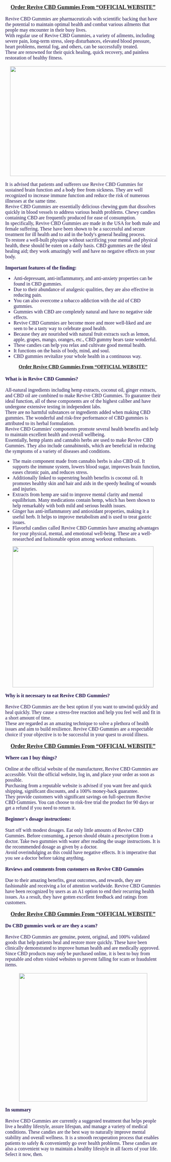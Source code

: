 <div style="text-align: center;"><b style="color: #20124d; font-family: &quot;PT Serif&quot;; font-size: large;"><a href="https://ketogummies.in/Get-ReviveCBDGummies" target="_blank">Order Revive CBD Gummies From “OFFICIAL WEBSITE”</a></b></div><div style="text-align: center;"><span style="color: #20124d; font-family: PT Serif; font-size: medium;"><br /></span></div><div><span style="color: #20124d; font-family: PT Serif; font-size: medium;">Revive CBD Gummies are pharmaceuticals with scientific backing that have the potential to maintain optimal health and combat various ailments that people may encounter in their busy lives.<br />With regular use of Revive CBD Gummies, a variety of ailments, including severe pain, long-term stress, sleep disturbances, elevated blood pressure, heart problems, mental fog, and others, can be successfully treated.<br />These are renowned for their quick healing, quick recovery, and painless restoration of healthy fitness.</span></div><div><span style="color: #20124d; font-family: PT Serif; font-size: medium;"><br /></span><span style="color: #20124d; font-family: PT Serif; font-size: medium;"><div class="separator" style="clear: both; text-align: center;"><a href="https://ketogummies.in/Get-ReviveCBDGummies" imageanchor="1" style="margin-left: 1em; margin-right: 1em;" target="_blank"><img border="0" data-original-height="426" data-original-width="640" height="355" src="https://blogger.googleusercontent.com/img/b/R29vZ2xl/AVvXsEj-Gy7JtJxhTRxbHwicpoiQ0fw86oRRd0KB7bL7EbFBQssexfr1yBYa7j3_sr5eqpOKCm-L6i49j91LUYYYVPt4ZsOcJ4Ycut_7XCUdO43X8HKGvaHkSivMi4u0Q2EaZhkTKvkI8rXILJCVaDXltX8BibxYWB-Yr4-ABIS7cwGjONsVVHislbLy70nFdtA/w534-h355/unnamed.jpg" width="534" /></a></div><br />It is advised that patients and sufferers use Revive CBD Gummies for sustained brain function and a body free from sickness. They are well recognized to increase immune function and reduce the risk of numerous illnesses at the same time.<br />Revive CBD Gummies are essentially delicious chewing gum that dissolves quickly in blood vessels to address various health problems. Chewy candies containing CBD are frequently produced for ease of consumption.<br />In specifically, Revive CBD Gummies are made in the USA for both male and female suffering. These have been shown to be a successful and secure treatment for ill health and to aid in the body's general healing process.<br />To restore a well-built physique without sacrificing your mental and physical health, these should be eaten on a daily basis. CBD gummies are the ideal healing aid; they work amazingly well and have no negative effects on your body.  <br /><br /><b>Important features of the finding:<br /></b><ul style="text-align: left;"><li><span style="color: #20124d; font-family: PT Serif; font-size: medium;">Anti-depressant, anti-inflammatory, and anti-anxiety properties can be found in CBD gummies.</span></li><li><span style="color: #20124d; font-family: PT Serif; font-size: medium;">Due to their abundance of analgesic qualities, they are also effective in reducing pain.</span></li><li><span style="color: #20124d; font-family: PT Serif; font-size: medium;">You can also overcome a tobacco addiction with the aid of CBD gummies.</span></li><li><span style="color: #20124d; font-family: PT Serif; font-size: medium;">Gummies with CBD are completely natural and have no negative side effects.</span></li><li><span style="color: #20124d; font-family: PT Serif; font-size: medium;">Revive CBD Gummies are become more and more well-liked and are seen to be a tasty way to celebrate good health.</span></li><li><span style="color: #20124d; font-family: PT Serif; font-size: medium;">Because they are nourished with natural fruit extracts such as lemon, apple, grapes, mango, oranges, etc., CBD gummy bears taste wonderful.</span></li><li><span style="color: #20124d; font-family: PT Serif; font-size: medium;">These candies can help you relax and cultivate good mental health.</span></li><li><span style="color: #20124d; font-family: PT Serif; font-size: medium;">It functions on the basis of body, mind, and soul.</span></li><li><span style="color: #20124d; font-family: PT Serif; font-size: medium;">CBD gummies revitalize your whole health in a continuous way.</span></li></ul><div style="text-align: center;"><a href="https://ketogummies.in/Get-ReviveCBDGummies" target="_blank"></a><a href="https://ketogummies.in/Get-ReviveCBDGummies" target="_blank"><b>Order Revive CBD Gummies From “OFFICIAL WEBSITE”</b></a></div></span></div><div><div style="text-align: center;"><span style="color: #20124d; font-family: &quot;PT Serif&quot;; font-size: large;"><br /></span></div><span style="color: #20124d; font-family: PT Serif; font-size: medium;"><b>What is in Revive CBD Gummies?</b></span><div><span style="color: #20124d; font-family: PT Serif; font-size: medium;"><br />All-natural ingredients including hemp extracts, coconut oil, ginger extracts, and CBD oil are combined to make Revive CBD Gummies. To guarantee their ideal function, all of these components are of the highest caliber and have undergone extensive testing in independent labs.<br />There are no harmful substances or ingredients added when making CBD gummies. The wonderful and risk-free performance of CBD gummies is attributed to its herbal formulation.</span></div><div><span style="color: #20124d; font-family: PT Serif; font-size: medium;">Revive CBD Gummies' components promote several health benefits and help to maintain excellent health and overall wellbeing.<br />Essentially, hemp plants and cannabis herbs are used to make Revive CBD Gummies. They also include cannabinoids, which are beneficial in reducing the symptoms of a variety of diseases and conditions.<br /></span><ul style="text-align: left;"><li><span style="color: #20124d; font-family: PT Serif; font-size: medium;">The main component made from cannabis herbs is also CBD oil. It supports the immune system, lowers blood sugar, improves brain function, eases chronic pain, and reduces stress.</span></li><li><span style="color: #20124d; font-family: PT Serif; font-size: medium;">Additionally linked to superstring health benefits is coconut oil. It promotes healthy skin and hair and aids in the speedy healing of wounds and injuries.</span></li><li><span style="color: #20124d; font-family: PT Serif; font-size: medium;">Extracts from hemp are said to improve mental clarity and mental equilibrium. Many medications contain hemp, which has been shown to help remarkably with both mild and serious health issues.</span></li><li><span style="color: #20124d; font-family: PT Serif; font-size: medium;">Ginger has anti-inflammatory and antioxidant properties, making it a useful herb. It helps to improve metabolism and is used to treat gastric issues.</span></li><li><span style="color: #20124d; font-family: PT Serif; font-size: medium;">Flavorful candies called Revive CBD Gummies have amazing advantages for your physical, mental, and emotional well-being. These are a well-researched and fashionable option among workout enthusiasts.</span></li></ul><div><div class="separator" style="clear: both; text-align: center;"><a href="https://ketogummies.in/Get-ReviveCBDGummies" imageanchor="1" style="margin-left: 1em; margin-right: 1em;" target="_blank"><img border="0" data-original-height="1400" data-original-width="1400" height="456" src="https://blogger.googleusercontent.com/img/b/R29vZ2xl/AVvXsEg-s0ZrhCbLs-J1PL8knKysdby4Z2vCguPE0VWo6v3qDeLabuESCDrfO1nHdT3svd95JTmXb7Y6_V361irPFINJoEGmPzpU5_2idjmzcxCtHtrtp9vQDJH3UwVudiLQSc8sTPrYteB-vRKks0zJhaFCoL0bRhjGccS0dLF5ePuEWFzgALw97aq92sWiT4k/w456-h456/59dca92c-c718-43db-8c1e-936bb9fca3cf.png" width="456" /></a></div><span style="color: #20124d; font-family: PT Serif; font-size: medium;"><br /></span></div><span style="color: #20124d; font-family: PT Serif; font-size: medium;"><b>Why is it necessary to eat Revive CBD Gummies?  <br /></b><br />Revive CBD Gummies are the best option if you want to unwind quickly and heal quickly. They cause a stress-free reaction and help you feel well and fit in a short amount of time.<br />These are regarded as an amazing technique to solve a plethora of health issues and aim to build resilience. Revive CBD Gummies are a respectable choice if your objective is to be successful in your quest to avoid illness.</span></div><div><span style="color: #20124d; font-family: PT Serif; font-size: medium;"><br /></span></div><div><div style="text-align: center;"><b style="color: #20124d; font-family: &quot;PT Serif&quot;; font-size: large;"><a href="https://ketogummies.in/Get-ReviveCBDGummies" target="_blank">Order Revive CBD Gummies From “OFFICIAL WEBSITE”</a></b></div><span style="color: #20124d; font-family: PT Serif; font-size: medium;"><div style="text-align: center;"><br /></div><b>Where can I buy things?  <br /></b><br />Online at the official website of the manufacturer, Revive CBD Gummies are accessible. Visit the official website, log in, and place your order as soon as possible.<br />Purchasing from a reputable website is advised if you want free and quick shipping, significant discounts, and a 100% money-back guarantee.<br />They provide customers with significant savings on full-spectrum Revive CBD Gummies. You can choose to risk-free trial the product for 90 days or get a refund if you need to return it.<br /><br /><b>Beginner's dosage instructions:<br /></b><br />Start off with modest dosages. Eat only little amounts of Revive CBD Gummies. Before consuming, a person should obtain a prescription from a doctor. Take two gummies with water after reading the usage instructions. It is the recommended dosage as given by a doctor.<br />Avoid overindulging as this could have negative effects. It is imperative that you see a doctor before taking anything.</span></div><div><span style="color: #20124d; font-family: PT Serif; font-size: medium;"><br /><b>Reviews and comments from customers on Revive CBD Gummies <br /></b><br />Due to their amazing benefits, great outcomes, and rewards, they are fashionable and receiving a lot of attention worldwide. Revive CBD Gummies have been recognized by users as an A1 option to end their recurring health issues. As a result, they have gotten excellent feedback and ratings from customers.</span></div><div><span style="color: #20124d; font-family: PT Serif; font-size: medium;"><br /></span></div><div><div style="text-align: center;"><b style="color: #20124d; font-family: &quot;PT Serif&quot;; font-size: large;"><a href="https://ketogummies.in/Get-ReviveCBDGummies" target="_blank">Order Revive CBD Gummies From “OFFICIAL WEBSITE”</a></b></div><span style="color: #20124d; font-family: PT Serif; font-size: medium;"><div style="text-align: center;"><br /></div><b>Do CBD gummies work or are they a scam?  <br /></b><br />Revive CBD Gummies are genuine, potent, original, and 100% validated goods that help patients heal and restore more quickly. These have been clinically demonstrated to improve human health and are medically approved. Since CBD products may only be purchased online, it is best to buy from reputable and often visited websites to prevent falling for scam or fraudulent items.</span></div><div><span style="color: #20124d; font-family: PT Serif; font-size: medium;"><br /></span><span style="color: #20124d; font-family: PT Serif; font-size: medium;"><div class="separator" style="clear: both; text-align: center;"><a href="https://ketogummies.in/Get-ReviveCBDGummies" imageanchor="1" style="margin-left: 1em; margin-right: 1em;" target="_blank"><img border="0" data-original-height="1024" data-original-width="1024" height="415" src="https://blogger.googleusercontent.com/img/b/R29vZ2xl/AVvXsEjL4AOBSbjBufrSympzg8lM3itMTorhyphenhyphenxus6-l9mC-N9PQbT8FyRCCrHpc50OjZF_KgFMMyFx2Xuy3ODL-ed0Uv6KWNUIQ05_jjVvhKdQ6WAlqF1I8CIhO2gNvnHHiiCZHcU0QG08bJ542czHNvqVsqlM48Emm-TFrIhgzpC1OJ7DDGKNBLi7pWkVwHaSs/w415-h415/OIG.O3WApGBQyWHmyCBJvHUE.jpg" width="415" /></a></div><br /><b>In summary<br /></b><br />Revive CBD Gummies are currently a suggested treatment that helps people live a healthy lifestyle, assure lifespan, and manage a variety of medical conditions. These candies are the best way to naturally improve mental stability and overall wellness. It is a smooth recuperation process that enables patients to safely &amp; conveniently go over health problems. These candies are also a convenient way to maintain a healthy lifestyle in all facets of your life. Select it now, then.</span></div></div>

